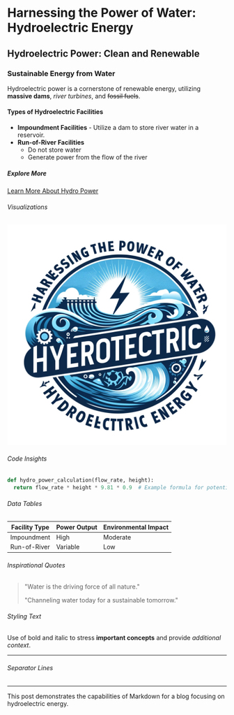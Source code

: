 # Harnessing the Power of Water: Hydroelectric Energy

## Hydroelectric Power: Clean and Renewable

### Sustainable Energy from Water

Hydroelectric power is a cornerstone of renewable energy, utilizing **massive dams**, *river turbines*, and ~~fossil fuels~~.

#### Types of Hydroelectric Facilities

- **Impoundment Facilities** - Utilize a dam to store river water in a reservoir.
- **Run-of-River Facilities**
  - Do not store water
  - Generate power from the flow of the river

##### Explore More

[Learn More About Hydro Power](https://www.example.com)

###### Visualizations

![Hydroelectric Dam](files/image.webp)

###### Code Insights

```python
def hydro_power_calculation(flow_rate, height):
  return flow_rate * height * 9.81 * 0.9  # Example formula for potential power output
```

###### Data Tables

| Facility Type       | Power Output | Environmental Impact |
|---------------------|--------------|----------------------|
| Impoundment         | High         | Moderate             |
| Run-of-River        | Variable     | Low                  |

###### Inspirational Quotes

> "Water is the driving force of all nature."
>
> "Channeling water today for a sustainable tomorrow."

###### Styling Text

Use of bold and italic to stress **important concepts** and provide _additional context_.

---

###### Separator Lines

---

This post demonstrates the capabilities of Markdown for a blog focusing on hydroelectric energy.
